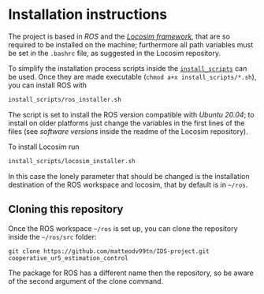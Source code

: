 # Installation instructions
The project is based in _ROS_ and the [_Locosim framework_](https://github.com/mfocchi/locosim), that are so required to be installed on the machine; furthermore all path variables must be set in the `.bashrc` file, as suggested in the Locosim repository.

To simplify the installation process scripts inside the [`install_scripts`](install_scripts/) can be used.
Once they are made executable (`chmod a+x install_scripts/*.sh`), you can install ROS with
``` sh
install_scripts/ros_installer.sh
```
The script is set to install the ROS version compatible with _Ubuntu 20.04_; to install on older platforms just change the variables in the first lines of the files (see _software versions_ inside the readme of the Locosim repository).

To install Locosim run
``` sh
install_scripts/locosim_installer.sh
```
In this case the lonely parameter that should be changed is the installation destination of the ROS workspace and locosim, that by default is in `~/ros`.

## Cloning this repository

Once the ROS workspace `~/ros` is set up, you can clone the repository inside the `~/ros/src` folder:
```
git clone https://github.com/matteodv99tn/IDS-project.git cooperative_ur5_estimation_control
```
The package for ROS has a different name then the repository, so be aware of the second argument of the clone command.
